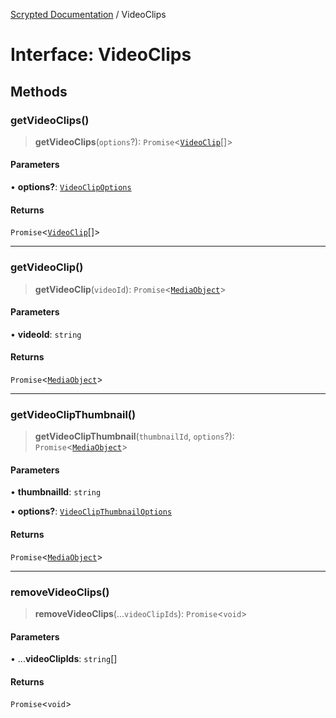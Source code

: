 [Scrypted Documentation](../globals.md) / VideoClips

# Interface: VideoClips

## Methods

### getVideoClips()

> **getVideoClips**(`options`?): `Promise`\<[`VideoClip`](VideoClip.md)[]\>

#### Parameters

• **options?**: [`VideoClipOptions`](VideoClipOptions.md)

#### Returns

`Promise`\<[`VideoClip`](VideoClip.md)[]\>

***

### getVideoClip()

> **getVideoClip**(`videoId`): `Promise`\<[`MediaObject`](MediaObject.md)\>

#### Parameters

• **videoId**: `string`

#### Returns

`Promise`\<[`MediaObject`](MediaObject.md)\>

***

### getVideoClipThumbnail()

> **getVideoClipThumbnail**(`thumbnailId`, `options`?): `Promise`\<[`MediaObject`](MediaObject.md)\>

#### Parameters

• **thumbnailId**: `string`

• **options?**: [`VideoClipThumbnailOptions`](VideoClipThumbnailOptions.md)

#### Returns

`Promise`\<[`MediaObject`](MediaObject.md)\>

***

### removeVideoClips()

> **removeVideoClips**(...`videoClipIds`): `Promise`\<`void`\>

#### Parameters

• ...**videoClipIds**: `string`[]

#### Returns

`Promise`\<`void`\>
